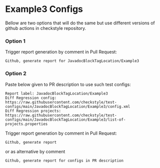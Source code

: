 # Example3 Configs

Bellow are two options that will do the same but use different versions
of github actions in checkstyle repository.


### Option 1
Trigger report generation by comment in Pull Request:
```
Github, generate report for JavadocBlockTagLocation/Example3
```

### Option 2

Paste below given to PR description to use such test configs:
```
Report label: JavadocBlockTagLocation/Example3
Diff Regression config: https://raw.githubusercontent.com/checkstyle/test-configs/main/JavadocBlockTagLocation/Example3/config.xml
Diff Regression projects: https://raw.githubusercontent.com/checkstyle/test-configs/main/JavadocBlockTagLocation/Example3/list-of-projects.properties
```

Trigger report generation by comment in Pull Request:
```
Github, generate report
```
or as alternative by comment
```
Github, generate report for configs in PR description
```
